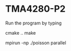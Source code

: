 # TMA4280-P2

Run the program by typing

cmake ..
make 

mpirun -np <nprocesses> ./poisson parallel <n> <nthreads>